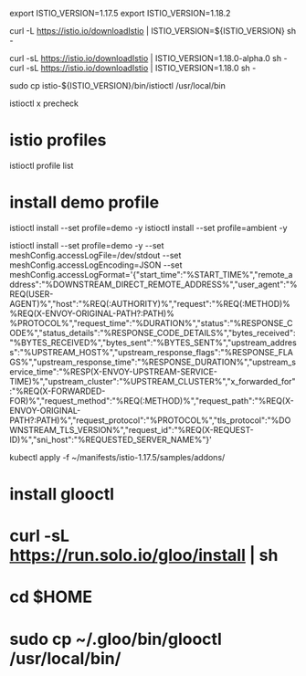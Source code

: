 export ISTIO_VERSION=1.17.5
export ISTIO_VERSION=1.18.2

curl -L https://istio.io/downloadIstio | ISTIO_VERSION=${ISTIO_VERSION} sh -

curl -sL https://istio.io/downloadIstio | ISTIO_VERSION=1.18.0-alpha.0 sh -
curl -sL https://istio.io/downloadIstio | ISTIO_VERSION=1.18.0 sh -

sudo cp istio-${ISTIO_VERSION}/bin/istioctl /usr/local/bin

istioctl x precheck

# istio profiles
istioctl profile list

# install demo profile
istioctl install --set profile=demo -y
istioctl install --set profile=ambient -y

istioctl install --set profile=demo -y --set meshConfig.accessLogFile=/dev/stdout --set meshConfig.accessLogEncoding=JSON --set meshConfig.accessLogFormat='{"start_time":"%START_TIME%","remote_address":"%DOWNSTREAM_DIRECT_REMOTE_ADDRESS%","user_agent":"%REQ(USER-AGENT)%","host":"%REQ(:AUTHORITY)%","request":"%REQ(:METHOD)% %REQ(X-ENVOY-ORIGINAL-PATH?:PATH)% %PROTOCOL%","request_time":"%DURATION%","status":"%RESPONSE_CODE%","status_details":"%RESPONSE_CODE_DETAILS%","bytes_received":"%BYTES_RECEIVED%","bytes_sent":"%BYTES_SENT%","upstream_address":"%UPSTREAM_HOST%","upstream_response_flags":"%RESPONSE_FLAGS%","upstream_response_time":"%RESPONSE_DURATION%","upstream_service_time":"%RESP(X-ENVOY-UPSTREAM-SERVICE-TIME)%","upstream_cluster":"%UPSTREAM_CLUSTER%","x_forwarded_for":"%REQ(X-FORWARDED-FOR)%","request_method":"%REQ(:METHOD)%","request_path":"%REQ(X-ENVOY-ORIGINAL-PATH?:PATH)%","request_protocol":"%PROTOCOL%","tls_protocol":"%DOWNSTREAM_TLS_VERSION%","request_id":"%REQ(X-REQUEST-ID)%","sni_host":"%REQUESTED_SERVER_NAME%"}'

kubectl apply -f ~/manifests/istio-1.17.5/samples/addons/

# install glooctl
# curl -sL https://run.solo.io/gloo/install | sh
# cd $HOME
# sudo cp ~/.gloo/bin/glooctl /usr/local/bin/